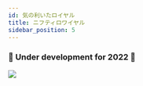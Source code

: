 ```yaml
---
id: 気の利いたロイヤル
title: ニフティロワイヤル
sidebar_position: 5
---
```


### 🚧 Under development for 2022 🚧

![](/img/niftyroyale_v01.png)
